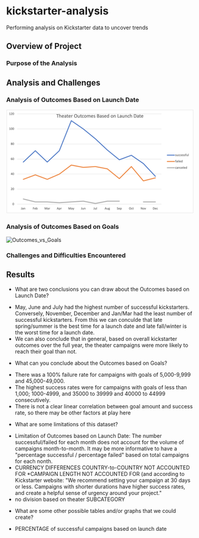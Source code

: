 # kickstarter-analysis
Performing analysis on Kickstarter data to uncover trends 
## Overview of Project 
### Purpose of the Analysis
## Analysis and Challenges
### Analysis of Outcomes Based on Launch Date
![Theater_Outcomes_vs_Launch](Resources/Theater_Outcomes_vs_Launch.png)
### Analysis of Outcomes Based on Goals 
![Outcomes_vs_Goals](Resources/Outcomes_vs_Gaols.png)
### Challenges and Difficulties Encountered
## Results 
- What are two conclusions you can draw about the Outcomes based on Launch Date?
* May, June and July had the highest number of successful kickstarters. Conversely, November, December and Jan/Mar had the least number of successful kickstarters. From this we can conculde that late spring/summer is the best time for a launch date and late fall/winter is the worst time for a launch date.
* We can also conclude that in general, based on overall kickstarter outcomes over the full year, the theater campaigns were more likely to reach their goal than not.  

- What can you conclude about the Outcomes based on Goals?
* There was a 100% failure rate for campaigns with goals of 5,000-9,999 and 45,000-49,000. 
* The highest success rates were for campaigns with goals of less than 1,000; 1000-4999, and 35000 to 39999 and 40000 to 44999 consecutively. 
* There is not a clear linear correlation between goal amount and success rate, so there may be other factors at play here 

- What are some limitations of this dataset?
* Limitation of Outcomes based on Launch Date: The number successful/failed for each month does not account for the volume of campaigns month-to-month. It may be more informative to have a "percentage successful / percentage failed" based on total campaigns for each nonth. 
* CURRENCY DIFFERENCES COUNTRY-to-COUNTRY NOT ACCOUNTED FOR 
*CAMPAIGN LENGTH NOT ACCOUNTED FOR (and according to Kickstarter website: "We recommend setting your campaign at 30 days or less. Campaigns with shorter durations have higher success rates, and create a helpful sense of urgency around your project."
* no division based on theater SUBCATEGORY 

- What are some other possible tables and/or graphs that we could create?
* PERCENTAGE of successful campaigns based on launch date 
